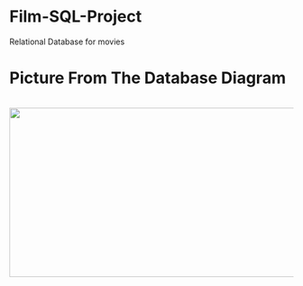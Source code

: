 # Film-SQL-Project
Relational Database for movies
# Picture From The Database Diagram
<br>
<img src="https://user-images.githubusercontent.com/73967761/175165610-0198285c-0205-4654-8b0f-5bbb7e0ed96c.png" width="600" height="300"/>
